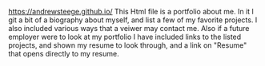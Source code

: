 https://andrewsteege.github.io/
This Html file is a portfolio about me. In it I git a bit of a biography about myself, and list a few of my favorite projects. I also included various ways that a veiwer may contact me.
Also if a future employer were to look at my portfolio I have included links to the listed projects, and shown my resume to look through, and a link on "Resume" that opens directly to my resume.
